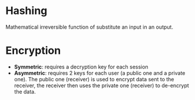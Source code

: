 # Hashing

Mathematical irreversible function of substitute an input in an output.

# Encryption

- **Symmetric**: requires a decryption key for each session
- **Asymmetric**: requires 2 keys for each user (a public one and a private one). The public one (receiver) is used to encrypt data sent to the receiver, the receiver then uses the private one (receiver) to de-encrypt the data.

